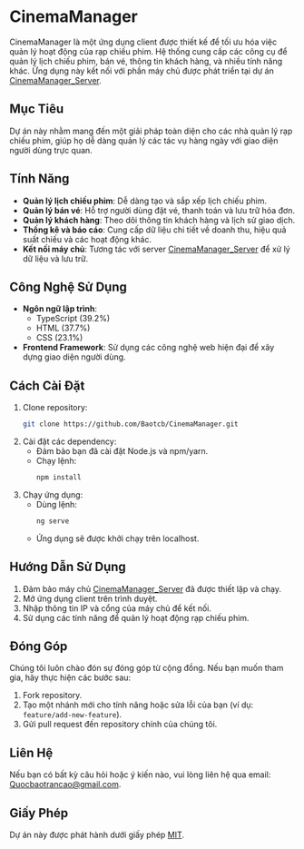 # CinemaManager

CinemaManager là một ứng dụng client được thiết kế để tối ưu hóa việc quản lý hoạt động của rạp chiếu phim. Hệ thống cung cấp các công cụ để quản lý lịch chiếu phim, bán vé, thông tin khách hàng, và nhiều tính năng khác. Ứng dụng này kết nối với phần máy chủ được phát triển tại dự án [CinemaManager_Server](https://github.com/Baotcb/CinemaManager_Server).

## Mục Tiêu

Dự án này nhằm mang đến một giải pháp toàn diện cho các nhà quản lý rạp chiếu phim, giúp họ dễ dàng quản lý các tác vụ hàng ngày với giao diện người dùng trực quan.

## Tính Năng

- **Quản lý lịch chiếu phim**: Dễ dàng tạo và sắp xếp lịch chiếu phim.
- **Quản lý bán vé**: Hỗ trợ người dùng đặt vé, thanh toán và lưu trữ hóa đơn.
- **Quản lý khách hàng**: Theo dõi thông tin khách hàng và lịch sử giao dịch.
- **Thống kê và báo cáo**: Cung cấp dữ liệu chi tiết về doanh thu, hiệu quả suất chiếu và các hoạt động khác.
- **Kết nối máy chủ**: Tương tác với server [CinemaManager_Server](https://github.com/Baotcb/CinemaManager_Server) để xử lý dữ liệu và lưu trữ.

## Công Nghệ Sử Dụng

- **Ngôn ngữ lập trình**:
  - TypeScript (39.2%)
  - HTML (37.7%)
  - CSS (23.1%)
- **Frontend Framework**: Sử dụng các công nghệ web hiện đại để xây dựng giao diện người dùng.

## Cách Cài Đặt

1. Clone repository:
   ```bash
   git clone https://github.com/Baotcb/CinemaManager.git
   ```
2. Cài đặt các dependency:
   - Đảm bảo bạn đã cài đặt Node.js và npm/yarn.
   - Chạy lệnh:
     ```bash
     npm install
     ```
3. Chạy ứng dụng:
   - Dùng lệnh:
     ```bash
     ng serve
     ```
   - Ứng dụng sẽ được khởi chạy trên localhost.

## Hướng Dẫn Sử Dụng

1. Đảm bảo máy chủ [CinemaManager_Server](https://github.com/Baotcb/CinemaManager_Server) đã được thiết lập và chạy.
2. Mở ứng dụng client trên trình duyệt.
3. Nhập thông tin IP và cổng của máy chủ để kết nối.
4. Sử dụng các tính năng để quản lý hoạt động rạp chiếu phim.

## Đóng Góp

Chúng tôi luôn chào đón sự đóng góp từ cộng đồng. Nếu bạn muốn tham gia, hãy thực hiện các bước sau:

1. Fork repository.
2. Tạo một nhánh mới cho tính năng hoặc sửa lỗi của bạn (ví dụ: `feature/add-new-feature`).
3. Gửi pull request đến repository chính của chúng tôi.

## Liên Hệ

Nếu bạn có bất kỳ câu hỏi hoặc ý kiến nào, vui lòng liên hệ qua email: [Quocbaotrancao@gmail.com](mailto:Quocbaotrancao@gmail.com).

## Giấy Phép

Dự án này được phát hành dưới giấy phép [MIT](https://opensource.org/licenses/MIT).
